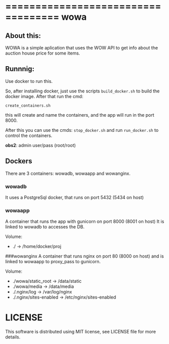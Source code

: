 ===================================
wowa
===================================

About this:
-----------------------------------

WOWA is a simple aplication that uses the WOW API to get info about the auction house price for some items.

Runnnig:
--------

Use docker to run this.

So, after installing docker, just use the scripts `build_docker.sh` to build the docker image.
After that run the cmd:

    create_containers.sh

this will create and name the containers, and the app will run in the port 8000.

After this you can use the cmds: `stop_docker.sh` and run `run_docker.sh` to control the containers.

**obs2**: admin user/pass (root/root)

Dockers
-------

There are 3 containers: wowadb, wowaapp and wowanginx.

### wowadb
It uses a PostgreSql docker, that runs on port 5432 (5434 on host)

### wowaapp
A container that runs the app with gunicorn on port 8000 (8001 on host)
It is linked to wowadb to accesses the DB.

Volume:

* ./ -> /home/docker/proj

###wowanginx
A container that runs nginx on port 80 (8000 on host) and is linked to wowaapp to proxy_pass to gunicorn.

Volume:

* ./wowa/static_root -> /data/static
* ./wowa/media -> /data/media
* ./.nginx/log -> /var/log/nginx
* ./.nginx/sites-enabled -> /etc/nginx/sites-enabled

LICENSE
=============
This software is distributed using MIT license, see LICENSE file for more details.
